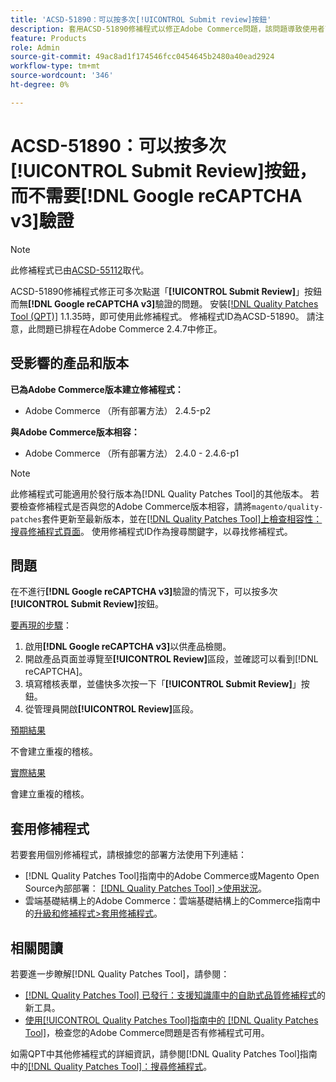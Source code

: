 ```yaml
---
title: 'ACSD-51890：可以按多次[!UICONTROL Submit review]按鈕'
description: 套用ACSD-51890修補程式以修正Adobe Commerce問題，該問題導致使用者可在不進行 [!DNL Google reCAPTCHA v3] 驗證的情況下多次點選[!UICONTROL Submit Review]按鈕。
feature: Products
role: Admin
source-git-commit: 49ac8ad1f174546fcc0454645b2480a40ead2924
workflow-type: tm+mt
source-wordcount: '346'
ht-degree: 0%

---
```


# ACSD-51890：可以按多次&#x200B;**[!UICONTROL Submit Review]**&#x200B;按鈕，而不需要&#x200B;**[!DNL Google reCAPTCHA v3]**&#x200B;驗證

>[!NOTE]
>
>此修補程式已由[ACSD-55112](/help/tools/quality-patches-tool/patches-available-in-qpt/v1-1-42/acsd-55112-submit-review-button-can-be-clicked-multiple-times.md)取代。

ACSD-51890修補程式修正可多次點選「**[!UICONTROL Submit Review]**」按鈕而無&#x200B;**[!DNL Google reCAPTCHA v3]**&#x200B;驗證的問題。 安裝[[!DNL Quality Patches Tool (QPT)]](https://experienceleague.adobe.com/en/docs/commerce-knowledge-base/kb/announcements/commerce-announcements/magento-quality-patches-released-new-tool-to-self-serve-quality-patches) 1.1.35時，即可使用此修補程式。 修補程式ID為ACSD-51890。 請注意，此問題已排程在Adobe Commerce 2.4.7中修正。

## 受影響的產品和版本

**已為Adobe Commerce版本建立修補程式：**

* Adobe Commerce （所有部署方法） 2.4.5-p2

**與Adobe Commerce版本相容：**

* Adobe Commerce （所有部署方法） 2.4.0 - 2.4.6-p1

>[!NOTE]
>
>此修補程式可能適用於發行版本為[!DNL Quality Patches Tool]的其他版本。 若要檢查修補程式是否與您的Adobe Commerce版本相容，請將`magento/quality-patches`套件更新至最新版本，並在[[!DNL Quality Patches Tool]上檢查相容性：搜尋修補程式頁面](https://experienceleague.adobe.com/tools/commerce-quality-patches/index.html)。 使用修補程式ID作為搜尋關鍵字，以尋找修補程式。

## 問題

在不進行&#x200B;**[!DNL Google reCAPTCHA v3]**&#x200B;驗證的情況下，可以按多次&#x200B;**[!UICONTROL Submit Review]**&#x200B;按鈕。

<u>要再現的步驟</u>：

1. 啟用&#x200B;**[!DNL Google reCAPTCHA v3]**&#x200B;以供產品檢閱。
1. 開啟產品頁面並導覽至&#x200B;**[!UICONTROL Review]**&#x200B;區段，並確認可以看到[!DNL reCAPTCHA]。
1. 填寫稽核表單，並儘快多次按一下「**[!UICONTROL Submit Review]**」按鈕。
1. 從管理員開啟&#x200B;**[!UICONTROL Review]**&#x200B;區段。

<u>預期結果</u>

不會建立重複的稽核。

<u>實際結果</u>

會建立重複的稽核。

## 套用修補程式

若要套用個別修補程式，請根據您的部署方法使用下列連結：

* [!DNL Quality Patches Tool]指南中的Adobe Commerce或Magento Open Source內部部署： [[!DNL Quality Patches Tool] >使用狀況](<https://experienceleague.adobe.com/docs/commerce-operations/tools/quality-patches-tool/usage.html>)。
* 雲端基礎結構上的Adobe Commerce：雲端基礎結構上的Commerce指南中的[升級和修補程式>套用修補程式](https://experienceleague.adobe.com/docs/commerce-cloud-service/user-guide/develop/upgrade/apply-patches.html)。

## 相關閱讀

若要進一步瞭解[!DNL Quality Patches Tool]，請參閱：

* [[!DNL Quality Patches Tool] 已發行：支援知識庫中的自助式品質修補程式](https://experienceleague.adobe.com/en/docs/commerce-knowledge-base/kb/announcements/commerce-announcements/magento-quality-patches-released-new-tool-to-self-serve-quality-patches)的新工具。
* [使用[!UICONTROL Quality Patches Tool]指南中的 [!DNL Quality Patches Tool]](/help/tools/quality-patches-tool/patches-available-in-qpt/check-patch-for-magento-issue-with-magento-quality-patches.md)，檢查您的Adobe Commerce問題是否有修補程式可用。


如需QPT中其他修補程式的詳細資訊，請參閱[!DNL Quality Patches Tool]指南中的[[!DNL Quality Patches Tool]：搜尋修補程式](<https://experienceleague.adobe.com/tools/commerce-quality-patches/index.html>)。
